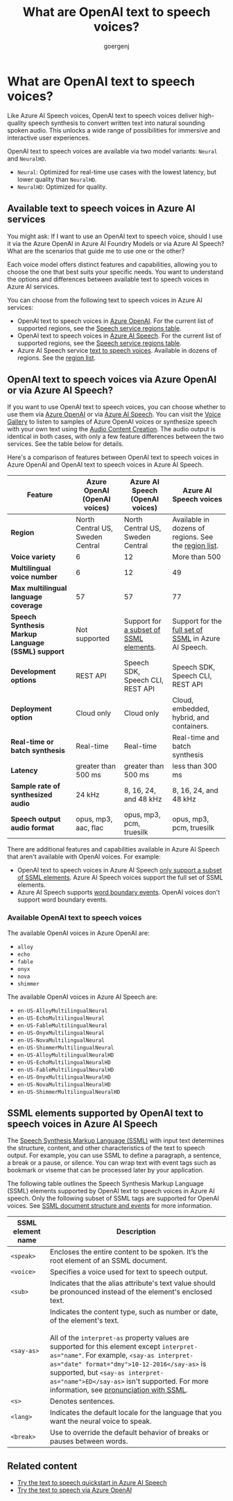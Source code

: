 ﻿---
title: What are OpenAI text to speech voices?
titleSuffix: Azure AI services
description: Learn about OpenAI voices that you can use for text to speech in Azure AI services.
author: goergenj
reviewer: patrickfarley
ms.author: jagoerge
ms.reviewer: pafarley
manager: nitinme
ms.date: 10/21/2025
ms.service: azure-ai-speech
ms.topic: overview
ms.custom:
  - references_regions
  - build-2025
# customer intent: As a user who implements text to speech, I want to understand the options and differences between available OpenAI text to speech voices in Azure AI services.
---

# What are OpenAI text to speech voices? 

Like Azure AI Speech voices, OpenAI text to speech voices deliver high-quality speech synthesis to convert written text into natural sounding spoken audio. This unlocks a wide range of possibilities for immersive and interactive user experiences. 

OpenAI text to speech voices are available via two model variants: `Neural` and `NeuralHD`.

- `Neural`: Optimized for real-time use cases with the lowest latency, but lower quality than `NeuralHD`.
- `NeuralHD`: Optimized for quality.

## Available text to speech voices in Azure AI services

You might ask: If I want to use an OpenAI text to speech voice, should I use it via the Azure OpenAI in Azure AI Foundry Models or via Azure AI Speech? What are the scenarios that guide me to use one or the other?

Each voice model offers distinct features and capabilities, allowing you to choose the one that best suits your specific needs. You want to understand the options and differences between available text to speech voices in Azure AI services.

You can choose from the following text to speech voices in Azure AI services:

- OpenAI text to speech voices in [Azure OpenAI](../openai/reference.md#text-to-speech-preview). For the current list of supported regions, see the [Speech service regions table](regions.md?tabs=tts).
- OpenAI text to speech voices in [Azure AI Speech](./language-support.md?tabs=tts#multilingual-voices). For the current list of supported regions, see the [Speech service regions table](regions.md?tabs=tts).
- Azure AI Speech service [text to speech voices](./language-support.md?tabs=tts#standard-voices). Available in dozens of regions. See the [region list](regions.md#regions).

## OpenAI text to speech voices via Azure OpenAI or via Azure AI Speech?

If you want to use OpenAI text to speech voices, you can choose whether to use them via [Azure OpenAI](../../ai-foundry/openai/text-to-speech-quickstart.md) or via [Azure AI Speech](./get-started-text-to-speech.md#openai-text-to-speech-voices-in-azure-ai-speech). You can visit the [Voice Gallery](https://speech.microsoft.com/portal/voicegallery) to listen to samples of Azure OpenAI voices or synthesize speech with your own text using the [Audio Content Creation](https://speech.microsoft.com/portal/audiocontentcreation). The audio output is identical in both cases, with only a few feature differences between the two services. See the table below for details.

Here's a comparison of features between OpenAI text to speech voices in Azure OpenAI and OpenAI text to speech voices in Azure AI Speech. 

| Feature | Azure OpenAI (OpenAI voices) | Azure AI Speech (OpenAI voices) | Azure AI Speech voices |
|---------|---------------|------------------------|------------------------|
| **Region** | North Central US, Sweden Central | North Central US, Sweden Central | Available in dozens of regions. See the [region list](regions.md#regions).|
| **Voice variety** | 6 | 12 | More than 500 |
| **Multilingual voice number** | 6 | 12 | 49 |
| **Max multilingual language coverage** | 57 | 57 | 77 |
| **Speech Synthesis Markup Language (SSML) support** | Not supported | Support for [a subset of SSML elements](#ssml-elements-supported-by-openai-text-to-speech-voices-in-azure-ai-speech). | Support for the [full set of SSML](speech-synthesis-markup-structure.md) in Azure AI Speech. |
| **Development options** | REST API | Speech SDK, Speech CLI, REST API | Speech SDK, Speech CLI, REST API |
| **Deployment option** | Cloud only | Cloud only | Cloud, embedded, hybrid, and containers. |
| **Real-time or batch synthesis** |  Real-time | Real-time | Real-time and batch synthesis |
| **Latency** | greater than 500 ms | greater than 500 ms | less than 300 ms |
| **Sample rate of synthesized audio** | 24 kHz | 8, 16, 24, and 48 kHz | 8, 16, 24, and 48 kHz |
| **Speech output audio format** | opus, mp3, aac, flac | opus, mp3, pcm, truesilk | opus, mp3, pcm, truesilk |

There are additional features and capabilities available in Azure AI Speech that aren't available with OpenAI voices. For example:
- OpenAI text to speech voices in Azure AI Speech [only support a subset of SSML elements](#ssml-elements-supported-by-openai-text-to-speech-voices-in-azure-ai-speech). Azure AI Speech voices support the full set of SSML elements.
- Azure AI Speech supports [word boundary events](./how-to-speech-synthesis.md#subscribe-to-synthesizer-events). OpenAI voices don't support word boundary events. 

### Available OpenAI text to speech voices

The available OpenAI voices in Azure OpenAI are: 

- `alloy`
- `echo`
- `fable`
- `onyx`
- `nova`
- `shimmer` 

The available OpenAI voices in Azure AI Speech are:

- `en-US-AlloyMultilingualNeural`
- `en-US-EchoMultilingualNeural`
- `en-US-FableMultilingualNeural`
- `en-US-OnyxMultilingualNeural`
- `en-US-NovaMultilingualNeural`
- `en-US-ShimmerMultilingualNeural`
- `en-US-AlloyMultilingualNeuralHD`
- `en-US-EchoMultilingualNeuralHD`
- `en-US-FableMultilingualNeuralHD`
- `en-US-OnyxMultilingualNeuralHD`
- `en-US-NovaMultilingualNeuralHD`
- `en-US-ShimmerMultilingualNeuralHD`

## SSML elements supported by OpenAI text to speech voices in Azure AI Speech

The [Speech Synthesis Markup Language (SSML)](./speech-synthesis-markup.md) with input text determines the structure, content, and other characteristics of the text to speech output. For example, you can use SSML to define a paragraph, a sentence, a break or a pause, or silence. You can wrap text with event tags such as bookmark or viseme that can be processed later by your application.

The following table outlines the Speech Synthesis Markup Language (SSML) elements supported by OpenAI text to speech voices in Azure AI speech. Only the following subset of SSML tags are supported for OpenAI voices. See [SSML document structure and events](speech-synthesis-markup-structure.md) for more information.

| SSML element name | Description |
| --- | --- |
| `<speak>` | Encloses the entire content to be spoken. It’s the root element of an SSML document. |
| `<voice>` | Specifies a voice used for text to speech output. |
| `<sub>` | Indicates that the alias attribute's text value should be pronounced instead of the element's enclosed text. |
| `<say-as>` | Indicates the content type, such as number or date, of the element's text.<br/><br/>All of the `interpret-as` property values are supported for this element except `interpret-as="name"`. For example, `<say-as interpret-as="date" format="dmy">10-12-2016</say-as>` is supported, but `<say-as interpret-as="name">ED</say-as>` isn't supported. For more information, see [pronunciation with SSML](./speech-synthesis-markup-pronunciation.md#say-as-element). |
| `<s>` | Denotes sentences. |
| `<lang>` | Indicates the default locale for the language that you want the neural voice to speak.  |
| `<break>` | Use to override the default behavior of breaks or pauses between words. |

## Related content

- [Try the text to speech quickstart in Azure AI Speech](get-started-text-to-speech.md#openai-text-to-speech-voices-in-azure-ai-speech)
- [Try the text to speech via Azure OpenAI](../../ai-foundry/openai/text-to-speech-quickstart.md)
